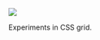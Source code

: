 ![](https://db-feed.s3.amazonaws.com/legacy/Screen_Shot_2018_03_13_at_4_13_20_PM-1520972061237.png)

Experiments in CSS grid.
